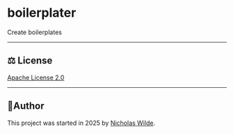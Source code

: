 # boilerplater

Create boilerplates

---

## :balance_scale: License

​[​Apache License 2.0](./LICENSE)

---

## :pencil:​ Author

​This project was started in 2025 by [Nicholas Wilde][2].

[2]: <https://github.com/nicholaswilde/>
